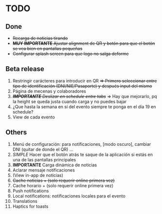 # TODO

## Done

- ~~Recarga de noticias tirando~~
- ~~**MUY IMPORTANTE** Ajustar alignment de QR y botón para que el botón se vea bien en pantallas pequeñas~~
- ~~Configurar splash screen para que logo no salga deforme~~

## Beta release

1. Restringir carácteres para introducir en QR ~~=> Primero seleccionar entre tipo de identificación (DNI/NIE/Pasaporte) y después input del mismo~~
1. Página de mecenas y colaboradores
1. ~~_**IMPORTANTE** Deslizar en schedule entre tabs_~~ => Hay que mejorarlo, pq la height se queda justa cuando carga y no puedes bajar
1. ¿Que hasta la semana en sí del evento siempre te ponga en el día 19 en schedule?
1. View de cada evento

## Others

1. Menú de configuración: para notificaciones, [modo oscuro], cambiar DNI (quitar de donde el QR) ...
1. _SIMPLE_ Hacer que el botón atrás te saque de la aplicación si estás en una de las pantallas principales
1. **IMPORTANTE** Carga dinámica de noticias
1. Aclarar mensaje notificaciones
1. (View in-app de noticias)
1. ~~Cache noticias + (solo requerir online primera vez)~~
1. Cache horario + (solo requerir online primera vez)
1. Push notifications
1. Local notifications: notificaciones locales para el evento
1. Translations
1. Haptics for toasts

